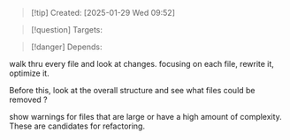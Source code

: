 
>[!tip] Created: [2025-01-29 Wed 09:52]

>[!question] Targets: 

>[!danger] Depends: 

walk thru every file and look at changes.
focusing on each file, rewrite it, optimize it.

Before this, look at the overall structure and see what files could be removed ?

show warnings for files that are large or have a high amount of complexity.  These are candidates for refactoring.